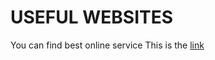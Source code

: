 # USEFUL WEBSITES
You can find best online service
This is the [link](https://yeh-john.github.io/useful-website/)
